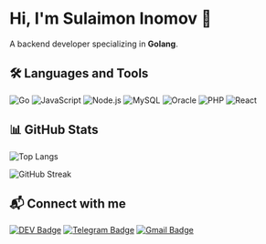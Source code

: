 # Hi, I'm Sulaimon Inomov 👋

A backend developer specializing in **Golang**.

## 🛠️ Languages and Tools

![Go](https://img.shields.io/badge/Go-00ADD8?style=for-the-badge&logo=go&logoColor=white)
![JavaScript](https://img.shields.io/badge/JavaScript-F7DF1E?style=for-the-badge&logo=javascript&logoColor=black)
![Node.js](https://img.shields.io/badge/Node.js-339933?style=for-the-badge&logo=nodedotjs&logoColor=white)
![MySQL](https://img.shields.io/badge/MySQL-4479A1?style=for-the-badge&logo=mysql&logoColor=white)
![Oracle](https://img.shields.io/badge/Oracle-F80000?style=for-the-badge&logo=oracle&logoColor=white)
![PHP](https://img.shields.io/badge/PHP-777BB4?style=for-the-badge&logo=php&logoColor=white)
![React](https://img.shields.io/badge/React-61DAFB?style=for-the-badge&logo=react&logoColor=black)

## 📊 GitHub Stats
![Top Langs](https://github-readme-stats.vercel.app/api/top-langs/?username=SulaimonYNWA&size_weight=0&count_weight=1&layout=compact)

<img src="https://github-readme-streak-stats.herokuapp.com/?user=SulaimonYNWA&theme=orange" alt="GitHub Streak" />

## 📬 Connect with me

[![DEV Badge](https://img.shields.io/badge/dev.to-grey?style=for-the-badge&logo=devdotto&logoColor=white)](https://dev.to/sulaimon_inomov)
[![Telegram Badge](https://img.shields.io/badge/Telegram-2CA5E0?style=for-the-badge&logo=telegram&logoColor=white)](https://t.me/inomov_ynwa)
[![Gmail Badge](https://img.shields.io/badge/Gmail-FF4A3A?style=for-the-badge&logo=gmail&logoColor=white)](mailto:sulajmoninomov@gmail.com)

